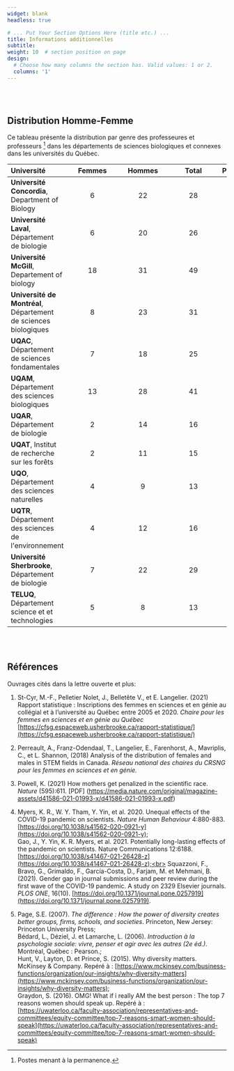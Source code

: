 ```yaml
---
widget: blank
headless: true

# ... Put Your Section Options Here (title etc.) ...
title: Informations additionnelles
subtitle:
weight: 10  # section position on page
design:
  # Choose how many columns the section has. Valid values: 1 or 2.
  columns: '1'
---
```



<br>
<br>

## Distribution Homme-Femme 

Ce tableau présente la distribution par genre des professeures et professeurs [^1] dans les départements de sciences biologiques et connexes dans les universités du Québec.



Université  |   <div style="width:100px">Femmes </div>  |     <div style="width:100px"> Hommes</div>   |   <div style="width:100px">Total </div> |   <div style="width:100px">Pourcentage </div>	
:---| :---: |:---:|:---:|:---:
**Université Concordia**, Department of Biology     |  6 	|  22 	|  28 	|   21,4 
**Université Laval**, Département de biologie 	|   6	|20	|26	| 23,1
**Université McGill**, Departement of biology   	| 18 |	31 |	49 |	36,7
**Université de Montréal**, Département de sciences biologiques  	|   8	|  23	|  31	|  25,8 	
**UQAC**, Département de sciences fondamentales   	|   7	| 18 |	25 |	28
**UQAM**, Département des sciences biologiques |   13	| 28 |	41 | 31,7
**UQAR**, Département de biologie |   2 |	14 |	16 |	12,5
**UQAT**, Institut de recherche sur les forêts |  2	| 11 |	15	| 13,3
**UQO**, Département des sciences naturelles|   	4	 | 9	| 13 | 30.8
**UQTR**, Département des sciences de l'environnement|   4	 | 12	| 16	|25 
**Université Sherbrooke**, Département de biologie|   	7	| 22 |	29 |	24,1
**TELUQ**, Département science et et technologies|   5	| 8	  | 13 | 38,5

[^1]: Postes menant à la permanence.


<br>
<br>

## Références

Ouvrages cités dans la lettre ouverte et plus:

1. St-Cyr, M.-F., Pelletier Nolet, J., Belletête V., et E. Langelier. (2021) Rapport statistique : Inscriptions des femmes en sciences et en génie au collégial et à l’université au Québec entre 2005 et 2020. *Chaire pour les femmes en sciences et en génie au Québec* [https://cfsg.espaceweb.usherbrooke.ca/rapport-statistique/](https://cfsg.espaceweb.usherbrooke.ca/rapport-statistique/)

2. Perreault, A., Franz-Odendaal, T., Langelier, E., Farenhorst, A., Mavriplis, C., et L. Shannon, (2018) Analysis of the distribution of females and males in STEM fields in Canada. *Réseau national des chaires du CRSNG pour les femmes en sciences et en génie.*

3. Powell, K. (2021) How mothers get penalized in the scientific race. *Nature* (595):611. [PDF] (https://media.nature.com/original/magazine-assets/d41586-021-01993-x/d41586-021-01993-x.pdf)

5. Myers, K. R., W. Y. Tham, Y. Yin, et al. 2020. Unequal effects of the COVID-19 pandemic on scientists. *Nature Human Behaviour* 4:880-883. [https://doi.org/10.1038/s41562-020-0921-y](https://doi.org/10.1038/s41562-020-0921-y); <br>
Gao, J., Y. Yin, K. R. Myers, et al. 2021. Potentially long-lasting effects of the pandemic on scientists. Nature Communications 12:6188. [https://doi.org/10.1038/s41467-021-26428-z](https://doi.org/10.1038/s41467-021-26428-z);<br> Squazzoni, F., Bravo, G., Grimaldo, F., García-Costa, D., Farjam, M. et Mehmani, B. (2021). Gender gap in journal submissions and peer review during the first wave of the COVID-19 pandemic. A study on 2329 Elsevier journals. *PLOS ONE*, 16(10). [https://doi.org/10.1371/journal.pone.0257919](https://doi.org/10.1371/journal.pone.0257919). 

6. Page, S.E. (2007). *The difference : How the power of diversity creates better groups, firms, schools, and societies*.
Princeton, New Jersey: Princeton University Press; <br>
Bédard, L., Déziel, J. et Lamarche, L. (2006). *Introduction à la psychologie sociale: vivre, penser et agir avec les
autres (2e éd.)*. Montréal, Québec : Pearson.; <br>
Hunt, V., Layton, D. et Prince, S. (2015). Why diversity matters. McKinsey & Company. Repéré à : 
[https://www.mckinsey.com/business-functions/organization/our-insights/why-diversity-matters](https://www.mckinsey.com/business-functions/organization/our-insights/why-diversity-matters);  <br>
Graydon, S. (2016). OMG! What if i really AM the best person : The top 7 reasons women should speak up. Repéré à : [https://uwaterloo.ca/faculty-association/representatives-and-committees/equity-committee/top-7-reasons-smart-women-should-speak](https://uwaterloo.ca/faculty-association/representatives-and-committees/equity-committee/top-7-reasons-smart-women-should-speak) <br>
